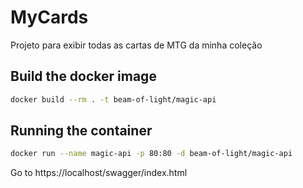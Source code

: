 # MyCards
Projeto para exibir todas as cartas de MTG da minha coleção

## Build the docker image
```sh
docker build --rm . -t beam-of-light/magic-api
```

## Running the container
```sh
docker run --name magic-api -p 80:80 -d beam-of-light/magic-api
```

Go to https://localhost/swagger/index.html